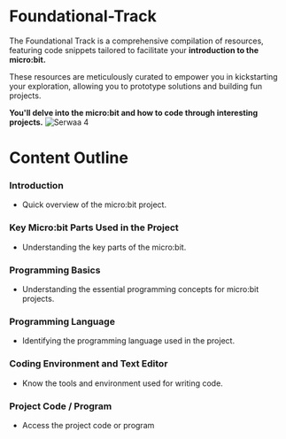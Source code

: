 # Foundational-Track
The Foundational Track is a comprehensive compilation of resources, featuring code snippets tailored to facilitate your **introduction to the micro:bit.**

These resources are meticulously curated to empower you in kickstarting your exploration, allowing you to prototype solutions and building fun projects.

**You'll delve into the micro:bit and how to code through interesting projects.**
![Serwaa 4](https://github.com/AlgoPeersKHub/Foundational-Track/assets/150908294/b117336a-dcd7-4e87-a577-861d8c1202c3)



#  Content Outline

### Introduction
- Quick overview of the micro:bit project.

### Key Micro:bit Parts Used in the Project
- Understanding the key parts of the micro:bit.

### Programming Basics
- Understanding the essential programming concepts for micro:bit projects.

### Programming Language
- Identifying the programming language used in the project.

### Coding Environment and Text Editor
- Know the tools and environment used for writing code.

### Project Code / Program
-   Access the project code or program

